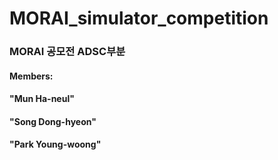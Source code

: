 # MORAI_simulator_competition
### MORAI 공모전 ADSC부분

#### Members:
####    "Mun Ha-neul"
####    "Song Dong-hyeon"
####    "Park Young-woong"
